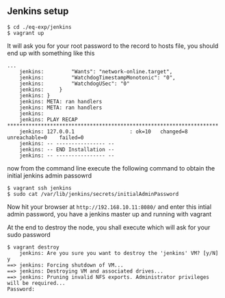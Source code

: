 Jenkins setup
--------------

```
$ cd ./eq-exp/jenkins
$ vagrant up

```

It will ask you for your root password to the record to hosts file, you should end up with something like this 

```
...
    jenkins:         "Wants": "network-online.target", 
    jenkins:         "WatchdogTimestampMonotonic": "0", 
    jenkins:         "WatchdogUSec": "0"
    jenkins:     }
    jenkins: }
    jenkins: META: ran handlers
    jenkins: META: ran handlers
    jenkins: 
    jenkins: PLAY RECAP *********************************************************************
    jenkins: 127.0.0.1                  : ok=10   changed=8    unreachable=0    failed=0   
    jenkins: -- ---------------- --
    jenkins: -- END Installation --
    jenkins: -- ---------------- --

```
now from the command line execute the following command to obtain the initial jenkins admin passowrd

```
$ vagrant ssh jenkins
$ sudo cat /var/lib/jenkins/secrets/initialAdminPassword
```


Now hit your browser at `http://192.168.10.11:8080/` and enter this intial admin password, you have a jenkins master up and running with vagrant

At the end to destroy the node, you shall execute which will ask for your sudo password

```
$ vagrant destroy
    jenkins: Are you sure you want to destroy the 'jenkins' VM? [y/N] y
==> jenkins: Forcing shutdown of VM...
==> jenkins: Destroying VM and associated drives...
==> jenkins: Pruning invalid NFS exports. Administrator privileges will be required...
Password:

```
